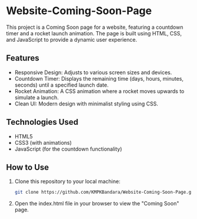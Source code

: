 # Website-Coming-Soon-Page

This project is a Coming Soon page for a website, featuring a countdown timer and a rocket launch animation. The page is built using HTML, CSS, and JavaScript to provide a dynamic user experience.

## Features

- Responsive Design: Adjusts to various screen sizes and devices.
- Countdown Timer: Displays the remaining time (days, hours, minutes, seconds) until a specified launch date.
- Rocket Animation: A CSS animation where a rocket moves upwards to simulate a launch.
- Clean UI: Modern design with minimalist styling using CSS.

## Technologies Used

- HTML5
- CSS3 (with animations)
- JavaScript (for the countdown functionality)

## How to Use

1. Clone this repository to your local machine:
   ```bash
   git clone https://github.com/KMPKBandara/Website-Coming-Soon-Page.git

2. Open the index.html file in your browser to view the "Coming Soon" page.